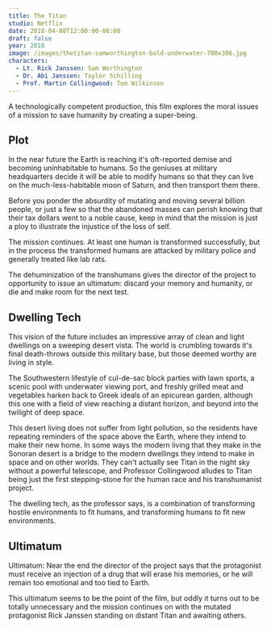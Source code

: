 ```yaml
---
title: The Titan
studio: Netflix
date: 2018-04-08T12:00:00-08:00
draft: false
year: 2018
image: /images/thetitan-samworthington-bald-underwater-700x306.jpg
characters:
  - Lt. Rick Janssen: Sam Worthington
  - Dr. Abi Janssen: Taylor Schilling
  - Prof. Martin Collingwood: Tom Wilkinson
---
```


A technologically competent production, this film explores the moral issues of a mission to save humanity by creating a super-being.

## Plot

In the near future the Earth is reaching it's oft-reported demise and becoming uninhabitable to humans. So the geniuses at military headquarters decide it will be able to modify humans so that they can live on the much-less-habitable moon of Saturn, and then transport them there.

Before you ponder the absurdity of mutating and moving several billion people, or just a few so that the abandoned masses can perish knowing that their tax dollars went to a noble cause, keep in mind that the mission is just a ploy to illustrate the injustice of the loss of self.

The mission continues. At least one human is transformed successfully, but in the process the transformed humans are attacked by military police and generally treated like lab rats.

The dehuminization of the transhumans gives the director of the project to opportunity to issue an ultimatum: discard your memory and humanity, or die and make room for the next test.

## Dwelling Tech

This vision of the future includes an impressive array of clean and light dwellings on a sweeping desert vista. The world is crumbling towards it's final death-throws outside this military base, but those deemed worthy are living in style.

The Southwestern lifestyle of cul-de-sac block parties with lawn sports, a scenic pool with underwater viewing port, and freshly grilled meat and vegetables harken back to Greek ideals of an epicurean garden, although this one with a field of view reaching a distant horizon, and beyond into the twilight of deep space.

This desert living does not suffer from light pollution, so the residents have repeating reminders of the space above the Earth, where they intend to make their new home. In some ways the modern living that they make in the Sonoran desert is a bridge to the modern dwellings they intend to make in space and on other worlds. They can't actually see Titan in the night sky without a powerful telescope, and Professor Collingwood alludes to Titan being just the first stepping-stone for the human race and his transhumanist project.

The dwelling tech, as the professor says, is a combination of transforming hostile environments to fit humans, and transforming humans to fit new environments.

## Ultimatum

Ultimatum: Near the end the director of the project says that the protagonist must receive an injection of a drug that will erase his memories, or he will remain too emotional and too tied to Earth.

This ultimatum seems to be the point of the film, but oddly it turns out to be totally unnecessary and the mission continues on with the mutated protagonist Rick Janssen standing on distant Titan and awaiting others.